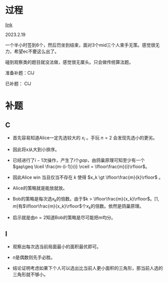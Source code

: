 # 过程

[link](https://codeforces.com/contest/1776)

2023.2.19

一个半小时签到6个，然后罚坐到结束，面对3个mid三个人束手无策。感觉很无力，希望ec不要这么出了。

碰到观察类的题目就没法做，感觉很无厘头。只会做传统算法题。

准备补题：CIJ

已补题： CIJ


# 补题

## C

- 首先容易知道Alice一定先选较大的 $x_i$ 。手玩 $n=2$ 会发现先选小的更劣。

- 因此将$x$从大到小排序。

- 已经进行了$i-1$次操作，产生了$i$个$gap$，由鸽巢原理可知至少有一个$gap\geq \lceil \frac{m-(i-1)}{i} \rceil = \lfloor\frac{m}{i}\rfloor$。

- 因此Alice win 当且仅当不存在 $k$ 使得 $x_k \gt \lfloor\frac{m}{k}\rfloor$ 。

- Alice的策略就是能放就放。

- Bob的策略是每次选$x_k$的倍数。由于$k > \lfloor\frac{m}{x_k}\rfloor$。$[1,m]$有$\lfloor\frac{m}{x_k}\rfloor$个$x_k$的倍数。依然是鸽巢原理。

- 启示就是由$n=2$知道Bob的策略是尽可能把$m$均分。


## I

- 观察出每次选当前局面最小的面积最优即可。

- $n$是偶数则先手必胜。

- 结论证明考虑如果下个人可以选出比当前人更小面积的三角形，那当前人选的三角形就不够小。